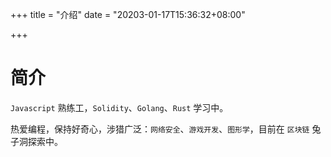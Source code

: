 +++
title = "介绍"
date = "20203-01-17T15:36:32+08:00"

+++

# 简介

`Javascript` 熟练工，`Solidity`、`Golang`、`Rust` 学习中。   

热爱编程，保持好奇心，涉猎广泛：`网络安全`、`游戏开发`、`图形学`，目前在 `区块链` 兔子洞探索中。
